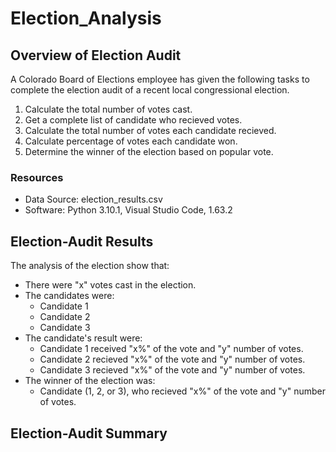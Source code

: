 # Election_Analysis

## Overview of Election Audit
A Colorado Board of Elections employee has given the following tasks to complete the election audit of a recent local congressional election.

1. Calculate the total number of votes cast.
2. Get a complete list of candidate who recieved votes.
3. Calculate the total number of votes each candidate recieved.
4. Calculate percentage of votes each candidate won.
5. Determine the winner of the election based on popular vote.

### Resources
- Data Source: election_results.csv
- Software: Python 3.10.1, Visual Studio Code, 1.63.2

## Election-Audit Results
The analysis of the election show that:
- There were "x" votes cast in the election.
- The candidates were:
    - Candidate 1
    - Candidate 2
    - Candidate 3
- The candidate's result were:
    - Candidate 1 received "x%" of the vote and "y" number of votes.
    - Candidate 2 recieved "x%" of the vote and "y" number of votes.
    - Candidate 3 recieved "x%" of the vote and "y" number of votes.
- The winner of the election was:
    - Candidate (1, 2, or 3), who recieved "x%" of the vote and "y" number of votes.
 
## Election-Audit Summary
